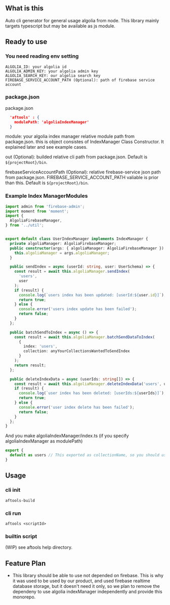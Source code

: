 ## What is this

Auto cli generator for general usage algolia from node.
This library mainly targets typescript but may be available as js module.

## Ready to use

### You need reading env setting

```
ALGOLIA_ID: your algolia id
ALGOLIA_ADMIN_KEY: your algolia admin key
ALGOLIA_SEARCH_KEY: our algolia search key
FIREBASE_SERVICE_ACCOUNT_PATH (Optional): path of firebase service account
```

### package.json

package.json
```package.json
  'aftools' : {
    modulePath: 'algoliaIndexManager'
  }
```

module: your algolia index manager relative module path from package.json. this is object consistes of IndexManager Class Constructor. It explained later and see example cases.

out (Optional): builded relative cli path from package.json. Default is `${projectRoot}/bin`.

firebaseServiceAccountPath (Optional):  relative firebase-service json path from package.json. FIREBASE_SERVICE_ACCOUNT_PATH valiable is prior than this. Default is `${projectRoot}/bin`.

### Example Index ManagerModules


```algoliaIndexManager/userExample.ts
import admin from 'firebase-admin';
import moment from 'moment';
import {
  AlgoliaFirebaseManager,
} from '../util';


export default class UserIndexManager implements IndexManager {
  private algoliaManager: AlgoliaFirebaseManager;
  public constructor(args: { algoliaManager: AlgoliaFirebaseManager }) {
    this.algoliaManager = args.algoliaManager;
  }

  public sendIndex = async (userId: string, user: UserSchema) => {
    const result = await this.algoliaManager.sendIndex(
      'users',
      user
    );
    if (result) {
      console.log(`users index has been updated: [userId:${user.id}]`);
      return true;
    } else {
      console.error('users index update has been failed');
      return false;
    }
  };

  public batchSendToIndex = async () => {
    const result = await this.algoliaManager.batchSendDataToIndex(
      {
        index: 'users',
        collection: anyYourCollectionsWantedToSendIndex
      }
    );
    return result;
  };

  public deleteIndexData = async (userIds: string[]) => {
    const result = await this.algoliaManager.deleteIndexData('users', userIds);
    if (result) {
      console.log(`user index has been deleted: [userIds:${userIds}]`);
      return true;
    } else {
      console.error('user index delete has been failed');
      return false;
    }
  };
}
```

And you make algoliaIndexManager/index.ts (if you specify algoliaIndexManager as modulePath)

```algoliaIndexManager/index.ts
export {
  default as users // This exported as collectionName, so you should use named import specify to collection id
}
```

## Usage


### cli init

```
aftools-build
```

### cli run

```
aftools <scriptId>
```

### builtin script

(WIP) see aftools help directory.

## Feature Plan

* This library should be able to use not depended on firebase. This is why it was used to be used by our product, and  used firebase realtime database storage, but it doesn't need it only, so we plan to remove the dependeny to use algolia indexManager independently and provide this monorepo.
